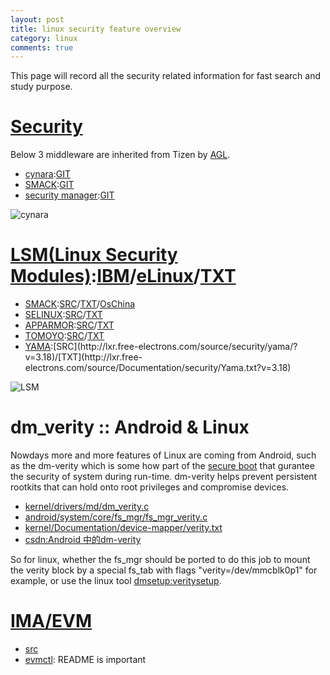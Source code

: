 ```yaml
---
layout: post
title: linux security feature overview
category: linux
comments: true
---
```

  This page will record all the security related information for fast search and study purpose.

# [Security](https://wiki.tizen.org/wiki/Security)
  Below 3 middleware are inherited from Tizen by [AGL](https://www.automotivelinux.org/).

* [cynara](https://wiki.tizen.org/wiki/Security:Cynara):[GIT](https://github.com/Samsung/cynara)
* [SMACK](https://wiki.tizen.org/wiki/Security/Smack):[GIT](https://github.com/smack-team/smack)
* [security manager](https://wiki.tizen.org/wiki/Security/Tizen_3.X_Security_Manager):[GIT](https://github.com/Samsung/security-manager)

![cynara](https://wiki.tizen.org/w/images/8/8b/CynaraRoadmap_Phase3_UserSupport.png)

# [LSM(Linux Security Modules)](https://en.wikipedia.org/wiki/Linux_Security_Modules):[IBM](https://www.ibm.com/developerworks/cn/linux/l-lxc-security/)/[eLinux](http://elinux.org/Security)/[TXT](http://lxr.free-electrons.com/source/Documentation/security/LSM.txt?v=3.18)

* [SMACK](https://en.wikipedia.org/wiki/Smack_(software)):[SRC](http://lxr.free-electrons.com/source/security/smack/?v=3.18)/[TXT](http://lxr.free-electrons.com/source/Documentation/security/Smack.txt?v=3.18)/[OsChina](https://www.oschina.net/question/591648_247054)
* [SELINUX](https://en.wikipedia.org/wiki/Security-Enhanced_Linux):[SRC](http://lxr.free-electrons.com/source/security/selinux/?v=3.18)/[TXT](http://lxr.free-electrons.com/source/Documentation/security/SELinux.txt?v=3.18)
* [APPARMOR](https://en.wikipedia.org/wiki/AppArmor):[SRC](http://lxr.free-electrons.com/source/security/apparmor/?v=3.18)/[TXT](http://lxr.free-electrons.com/source/Documentation/security/apparmor.txt?v=3.18)
* [TOMOYO](https://en.wikipedia.org/wiki/Tomoyo_Linux):[SRC](http://lxr.free-electrons.com/source/security/tomoyo/?v=3.18)/[TXT](http://lxr.free-electrons.com/source/Documentation/security/tomoyo.txt?v=3.18)
* [YAMA](https://en.wikipedia.org/wiki/Yama_(Linux_security_module)):[SRC](http://lxr.free-electrons.com/source/security/yama/?v=3.18)/[TXT](http://lxr.free-electrons.com/source/Documentation/security/Yama.txt?v=3.18)

![LSM](http://static.oschina.net/uploads/img/201508/18143741_Gvp0.jpg)

# dm_verity :: Android & Linux

  Nowdays more and more features of Linux are coming from Android, such as the dm-verity which is some how part of the [secure boot](https://source.android.com/security/verifiedboot/) that gurantee the security of system during run-time. dm-verity helps prevent persistent rootkits that can hold onto root privileges and compromise devices.

*  [kernel/drivers/md/dm\_verity.c](http://lxr.free-electrons.com/source/drivers/md/dm-verity.c?v=3.18)
*  [android/system/core/fs\_mgr/fs\_mgr\_verity.c](https://android.googlesource.com/platform/system/core/+/android-5.0.0_r2/fs_mgr/fs_mgr_verity.c)
*  [kernel/Documentation/device-mapper/verity.txt](https://www.kernel.org/doc/Documentation/device-mapper/verity.txt)
*  [csdn:Android 中的dm-verity](http://blog.csdn.net/u011280717/article/details/51867673)

  So for linux, whether the fs\_mgr should be ported to do this job to mount the verity block by a special fs_tab with flags "verity=/dev/mmcblk0p1" for example, or use the linux tool [dmsetup:veritysetup](https://gitlab.com/cryptsetup/cryptsetup/wikis/DMVerity).

# [IMA/EVM](https://sourceforge.net/p/linux-ima/wiki/Home/) 

* [src](http://elixir.free-electrons.com/linux/v4.13-rc1/source/security/integrity) 
* [evmctl](https://sourceforge.net/p/linux-ima/ima-evm-utils/ci/master/tree): README is important
